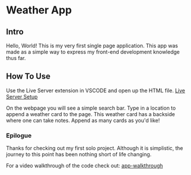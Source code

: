 # Weather App

## Intro

Hello, World! This is my very first single page application.
This app was made as a simple way to express my front-end development knowledge thus far.

## How To Use

Use the Live Server extension in VSCODE and open up the HTML file.
[Live Server Setup](https://www.worldofitech.com/visual-studio-code-live-server/)

On the webpage you will see a simple search bar. Type in a location to append a weather card to the page.
This weather card has a backside where one can take notes. Append as many cards as you'd like!

### Epilogue

Thanks for checking out my first solo project. Although it is simplistic, the journey to this point has been nothing short of life changing.

For a video walkthrough of the code check out: [app-walkthrough](https://youtu.be/b7QpdnFA4DY)
